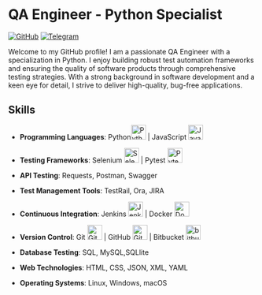 # QA Engineer - Python Specialist



[![GitHub](https://img.shields.io/badge/GitHub-Follow-green.svg)](https://github.com/vladimirqw1221)
[![Telegram](https://img.shields.io/badge/Telegram-Connect-blue.svg)](https://t.me/valdimirshe)

Welcome to my GitHub profile! I am a passionate QA Engineer with a specialization in Python. I enjoy building robust test automation frameworks and ensuring the quality of software products through comprehensive testing strategies. With a strong background in software development and a keen eye for detail, I strive to deliver high-quality, bug-free applications.

## Skills
- **Programming Languages**: Python<img src="https://cdn.jsdelivr.net/gh/devicons/devicon/icons/python/python-original.svg" alt="Python" width="30" height="30"> | JavaScript
            <img src="https://cdn.jsdelivr.net/gh/devicons/devicon/icons/javascript/javascript-original.svg" alt="JavaScript" width="30" height="30"/>
- **Testing Frameworks**: Selenium
            <img src="https://cdn.jsdelivr.net/gh/devicons/devicon/icons/selenium/selenium-original.svg" alt="Selenium" width="30" height="30" /> | Pytest
            <img src="https://cdn.jsdelivr.net/gh/devicons/devicon/icons/pytest/pytest-original-wordmark.svg" alt="Pytest" width="30" height="30"  />
- **API Testing**: Requests, Postman, Swagger
- **Test Management Tools**: TestRail, Ora, JIRA
- **Continuous Integration**: Jenkins
            <img src="https://cdn.jsdelivr.net/gh/devicons/devicon/icons/jenkins/jenkins-original.svg"  alt="Jenkins" width="30" height="30"/> | Docker
            <img src="https://cdn.jsdelivr.net/gh/devicons/devicon/icons/docker/docker-original-wordmark.svg" alt="Docker" width="30" height="30" />
            
- **Version Control**: Git
            <img src="https://cdn.jsdelivr.net/gh/devicons/devicon/icons/git/git-original.svg" alt="Git" width="30" height="30" />
             | GitHub
            <img src="https://cdn.jsdelivr.net/gh/devicons/devicon/icons/github/github-original-wordmark.svg" alt="Github" width="30" height="30" />  | Bitbucket
            <img src="https://cdn.jsdelivr.net/gh/devicons/devicon/icons/bitbucket/bitbucket-original-wordmark.svg" alt="bitbucket" width="30" height="30" />    
- **Database Testing**: SQL, MySQL,SQLlite
- **Web Technologies**: HTML, CSS, JSON, XML, YAML
- **Operating Systems**: Linux, Windows, macOS



          
<!--
**vladimirqw1221/vladimirqw1221** is a ✨ _special_ ✨ repository because its `README.md` (this file) appears on your GitHub profile.

Here are some ideas to get you started:

- 🔭 I’m currently working on ...
- 🌱 I’m currently learning ...
- 👯 I’m looking to collaborate on ...
- 🤔 I’m looking for help with ...
- 💬 Ask me about ...
- 📫 How to reach me: ...
- 😄 Pronouns: ...
- ⚡ Fun fact: ...
-->
